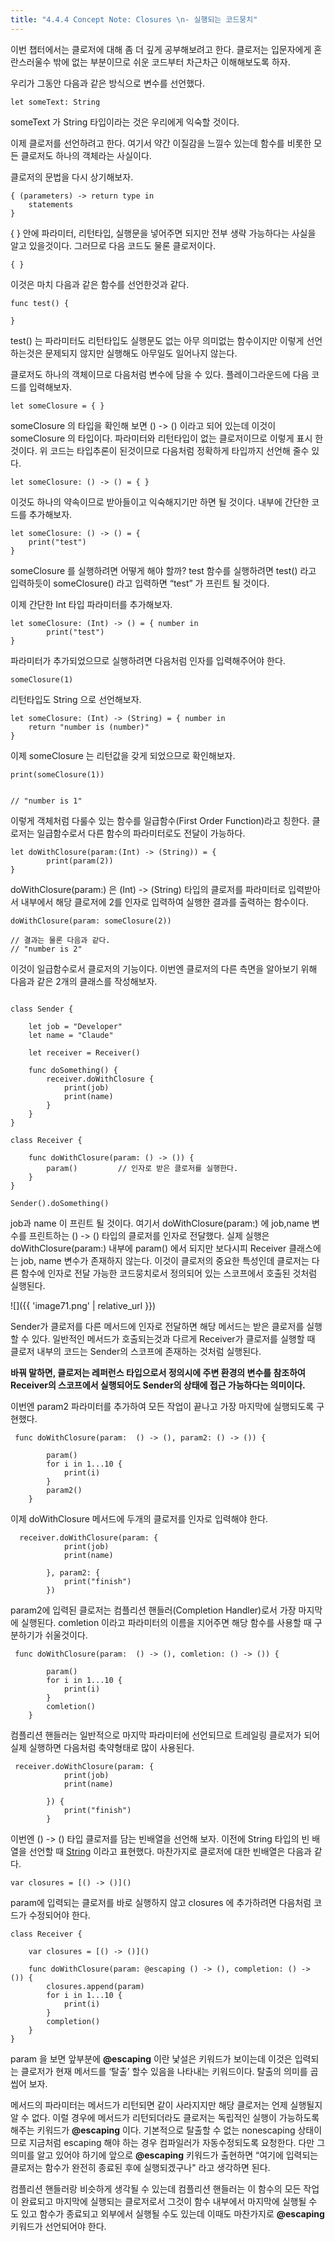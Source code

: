 ```yaml
---
title: "4.4.4 Concept Note: Closures \n- 실행되는 코드뭉치"
---
```


이번 챕터에서는 클로저에 대해 좀 더 깊게 공부해보려고 한다. 클로저는 입문자에게 혼란스러울수 밖에 없는 부분이므로 쉬운 코드부터 차근차근 이해해보도록 하자.

우리가 그동안 다음과 같은 방식으로 변수를 선언했다.

```
let someText: String
```


someText 가 String 타입이라는 것은 우리에게 익숙할 것이다.


이제 클로저를 선언하려고 한다. 여기서 약간 이질감을 느낄수 있는데 함수를 비롯한 모든 클로저도 하나의 객체라는 사실이다.

클로저의 문법을 다시 상기해보자.

```
{ (parameters) -> return type in
	statements
}
```



{ } 안에 파라미터, 리턴타입, 실행문을 넣어주면 되지만 전부 생략 가능하다는 사실을 알고 있을것이다.
그러므로 다음 코드도 물론 클로저이다.

```
{ }
```



이것은 마치 다음과 같은 함수를 선언한것과 같다.

```
func test() {

}
```



test() 는 파라미터도 리턴타입도 실행문도 없는 아무 의미없는 함수이지만 이렇게 선언하는것은 문제되지 않지만 실행해도 아무일도 일어나지 않는다.

클로저도 하나의 객체이므로 다음처럼 변수에 담을 수 있다.
플레이그라운드에 다음 코드를 입력해보자.

```
let someClosure = { }
```


someClosure 의 타입을 확인해 보면 () -> () 이라고 되어 있는데 이것이 someClosure 의 타입이다. 파라미터와 리턴타입이 없는 클로저이므로 이렇게 표시 한것이다.
위 코드는 타입추론이 된것이므로 다음처럼 정확하게 타입까지 선언해 줄수 있다.

```
let someClosure: () -> () = { }
```


이것도 하나의 약속이므로 받아들이고 익숙해지기만 하면 될 것이다. 내부에 간단한 코드를 추가해보자. 

```
let someClosure: () -> () = {
    print("test")
}
```


someClosure 를 실행하려면 어떻게 해야 할까? test 함수를 실행하려면 test() 라고 입력하듯이
someClosure() 라고 입력하면 “test” 가 프린트 될 것이다.

이제 간단한 Int 타입 파라미터를 추가해보자. 

```
let someClosure: (Int) -> () = { number in
        print("test")
}
```


파라미터가 추가되었으므로 실행하려면 다음처럼 인자를 
입력해주어야 한다. 

```
someClosure(1)
```


리턴타입도 String 으로 선언해보자. 

```
let someClosure: (Int) -> (String) = { number in
    return "number is (number)"
}
```


이제 someClosure 는 리턴값을 갖게 되었으므로 확인해보자.

```
print(someClosure(1))


// "number is 1"
```


이렇게 객체처럼 다룰수 있는 함수를 일급함수(First Order Function)라고 칭한다. 클로저는 일급함수로서 다른 함수의 파라미터로도 전달이 가능하다. 

```
let doWithClosure(param:(Int) -> (String)) = {
        print(param(2))
}
```


doWithClosure(param:) 은  (Int) -> (String) 타입의 클로저를 파라미터로 입력받아서 내부에서 해당 클로저에 2를 인자로 입력하여 실행한 결과를 출력하는 함수이다. 

```
doWithClosure(param: someClosure(2))

// 결과는 물론 다음과 같다. 
// "number is 2"
```


이것이 일급함수로서 클로저의 기능이다.
이번엔 클로저의 다른 측면을 알아보기 위해 다음과 같은 2개의 클래스를 작성해보자.


```

class Sender {
    
    let job = "Developer"
    let name = "Claude"

    let receiver = Receiver()

    func doSomething() {
        receiver.doWithClosure {	
            print(job)	
            print(name)
        }
    }
}

class Receiver {
    
    func doWithClosure(param: () -> ()) {
        param()			// 인자로 받은 클로저를 실행한다.
    }
}

Sender().doSomething()
```


job과 name 이 프린트 될 것이다. 여기서 doWithClosure(param:) 에 job,name 변수를 프린트하는 () -> () 타입의 클로저를 인자로 전달했다.
실제 실행은 doWithClosure(param:) 내부에 param() 에서 되지만 보다시피 Receiver 클래스에는 job, name 변수가 존재하지 않는다. 이것이 클로저의 중요한 특성인데 클로저는 다른 함수에 인자로 전달 가능한 코드뭉치로서 정의되어 있는 스코프에서 호출된 것처럼 실행된다.

![]({{ 'image71.png' | relative_url }})


Sender가 클로저를 다른 메서드에 인자로 전달하면 해당 메서드는 받은 클로저를 실행할 수 있다.
일반적인 메서드가 호출되는것과 다르게 Receiver가 클로저를 실행할 때 클로저 내부의 코드는 Sender의 스코프에 존재하는 것처럼 실행된다.

**바꿔 말하면, 클로저는 레퍼런스 타입으로서 정의시에 주변 환경의 변수를 참조하여 Receiver의 스코프에서 실행되어도 Sender의 상태에 접근 가능하다는 의미이다.**

이번엔 param2 파라미터를 추가하여 모든 작업이 끝나고 가장 마지막에 실행되도록 구현했다.

```
 func doWithClosure(param:  () -> (), param2: () -> ()) {

        param()
        for i in 1...10 {
            print(i)
        }
        param2()
    }
```




이제 doWithClosure 메서드에 두개의 클로저를 인자로 입력해야 한다. 

```
  receiver.doWithClosure(param: {
            print(job)
            print(name)

        }, param2: {
            print("finish")
        })

```


param2에 입력된 클로저는 컴플리션 핸들러(Completion Handler)로서 가장 마지막에 실행된다. 
comletion 이라고 파라미터의 이름을 지어주면 해당 함수를 사용할 때 구분하기가 쉬울것이다.

```
 func doWithClosure(param:  () -> (), comletion: () -> ()) {

        param()
        for i in 1...10 {
            print(i)
        }
        comletion()
    }
```


컴플리션 핸들러는 일반적으로 마지막 파라미터에 선언되므로 트레일링 클로저가 되어 실제 실행하면 다음처럼 축약형태로 많이 사용된다. 

```
 receiver.doWithClosure(param: {
            print(job)
            print(name)

        }) {
            print("finish")
        }
```


이번엔 () -> () 타입 클로저를 담는 빈배열을 선언해 보자.  이전에 String 타입의 빈 배열을 선언할 때 [String]() 이라고 표현했다. 마찬가지로 클로저에 대한 빈배열은 다음과 같다.

	var closures = [() -> ()]()


param에 입력되는 클로저를 바로 실행하지 않고 closures 에 추가하려면 다음처럼 코드가 수정되어야 한다.

```
class Receiver {
    
    var closures = [() -> ()]()
    
    func doWithClosure(param: @escaping () -> (), completion: () -> ()) {
        closures.append(param)
        for i in 1...10 {
            print(i)
        }
        completion()
    }
}
```


param 을 보면 앞부분에 **@escaping** 이란 낯설은 키워드가 보이는데 이것은 입력되는 클로저가 현재 메서드를 ‘탈출’ 할수 있음을 나타내는 키워드이다.
탈출의 의미를 곱씹어 보자. 

메서드의 파라미터는 메서드가 리턴되면 같이 사라지지만 해당 클로저는 언제 실행될지 알 수 없다. 이럴 경우에 메서드가 리턴되더라도 클로저는 독립적인 실행이 가능하도록 해주는 키워드가 **@escaping** 이다. 기본적으로 탈출할 수 없는 nonescaping 상태이므로 지금처럼 escaping 해야 하는 경우 컴파일러가 자동수정되도록 요청한다. 다만 그 의미를 알고 있어야 하기에 앞으로 **@escaping**  키워드가 출현하면 “여기에 입력되는 클로저는 함수가 완전히 종료된 후에 실행되겠구나" 라고 생각하면 된다.

컴플리션 핸들러랑 비슷하게 생각될 수 있는데 컴플리션 핸들러는 이 함수의 모든 작업이 완료되고 마지막에 실행되는 클로저로서 그것이 함수 내부에서 마지막에 실행될 수 도 있고 함수가 종료되고 외부에서 실행될 수도 있는데 이때도 마찬가지로 **@escaping** 키워드가 선언되어야 한다.
